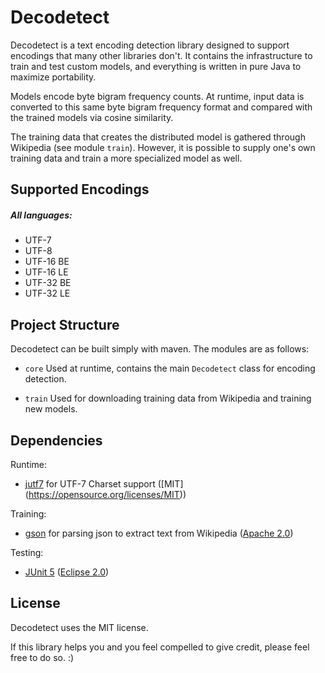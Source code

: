 # Decodetect
Decodetect is a text encoding detection library designed to support encodings that many other libraries don't. It contains the infrastructure to train and test custom models, and everything is written in pure Java to maximize portability.

Models encode byte bigram frequency counts. At runtime, input data is converted to this same byte bigram frequency format and compared with the trained models via cosine similarity.

The training data that creates the distributed model is gathered through Wikipedia (see module `train`). However, it is possible to supply one's own training data and train a more specialized model as well.

## Supported Encodings
##### All languages:
* UTF-7
* UTF-8
* UTF-16 BE
* UTF-16 LE
* UTF-32 BE
* UTF-32 LE

## Project Structure
Decodetect can be built simply with maven. The modules are as follows:

* `core` Used at runtime, contains the main `Decodetect` class for encoding detection.

* `train` Used for downloading training data from Wikipedia and training new models.

## Dependencies
Runtime:

* [jutf7](http://jutf7.sourceforge.net/) for UTF-7 Charset support ([MIT] (https://opensource.org/licenses/MIT))

Training:

* [gson](https://github.com/google/gson) for parsing json to extract text from Wikipedia ([Apache 2.0](https://www.apache.org/licenses/LICENSE-2.0))

Testing:

* [JUnit 5](https://junit.org/junit5/) ([Eclipse 2.0](https://www.eclipse.org/legal/epl-2.0/))

## License
Decodetect uses the MIT license.

If this library helps you and you feel compelled to give credit, please feel free to do so. :)
